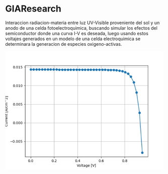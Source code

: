 # GIAResearch
Interaccion radiacion-materia entre luz UV-Visible proveniente del sol y un anodo de una celda fotoelectroquimica, buscando simular los efectos del semiconductor donde una curva I-V es deseada, luego usando estos voltajes generados en un modelo de una celda electroquimica se determinara la generacion de especies oxigeno-activas.

![Alt text](https://github.com/Paythlos/GIAResearch/blob/main/images/IV.png)
